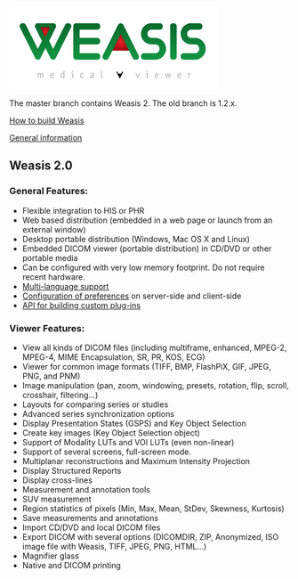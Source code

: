 ![Weasis](weasis-distributions/resources/images/about.png)

The master branch contains Weasis 2. The old branch is 1.2.x.

[How to build Weasis](http://www.dcm4che.org/confluence/display/WEA/Building+Weasis+from+source)

[General information](http://www.dcm4che.org/confluence/display/WEA/Home)

## Weasis 2.0 ##

### General Features: ###
* Flexible integration to HIS or PHR
* Web based distribution (embedded in a web page or launch from an external window)
* Desktop portable distribution (Windows, Mac OS X and Linux)
* Embedded DICOM viewer (portable distribution) in CD/DVD or other portable media
* Can be configured with very low memory footprint. Do not require recent hardware.
* [Multi-language support](https://www.transifex.com/projects/p/weasis/)
* [Configuration of preferences](http://www.dcm4che.org/confluence/display/WEA/Weasis+Preferences) on server-side and client-side
* [API for building custom plug-ins](http://www.dcm4che.org/confluence/display/WEA/How+to+build+and+install+a+plug-in)

### Viewer Features: ###
* View all kinds of DICOM files (including multiframe, enhanced, MPEG-2, MPEG-4, MIME Encapsulation, SR, PR, KOS, ECG)
* Viewer for common image formats (TIFF, BMP, FlashPiX, GIF, JPEG, PNG, and PNM)
* Image manipulation (pan, zoom, windowing, presets, rotation, flip, scroll, crosshair, filtering...)
* Layouts for comparing series or studies
* Advanced series synchronization options
* Display Presentation States (GSPS) and Key Object Selection
* Create key images (Key Object Selection object)
* Support of Modality LUTs and VOI LUTs (even non-linear)
* Support of several screens, full-screen mode.
* Multiplanar reconstructions and Maximum Intensity Projection
* Display Structured Reports
* Display cross-lines
* Measurement and annotation tools
* SUV measurement
* Region statistics of pixels (Min, Max, Mean, StDev, Skewness, Kurtosis)
* Save measurements and annotations
* Import CD/DVD and local DICOM files
* Export DICOM with several options (DICOMDIR, ZIP, Anonymized, ISO image file with Weasis, TIFF, JPEG, PNG, HTML...)
* Magnifier glass
* Native and DICOM printing